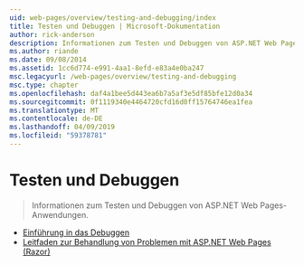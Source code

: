 ```yaml
---
uid: web-pages/overview/testing-and-debugging/index
title: Testen und Debuggen | Microsoft-Dokumentation
author: rick-anderson
description: Informationen zum Testen und Debuggen von ASP.NET Web Pages-Anwendungen.
ms.author: riande
ms.date: 09/08/2014
ms.assetid: 1cc6d774-e991-4aa1-8efd-e83a4e0ba247
msc.legacyurl: /web-pages/overview/testing-and-debugging
msc.type: chapter
ms.openlocfilehash: daf4a1bee5d443ea6b7a5af3e5df85bfe12d0a34
ms.sourcegitcommit: 0f1119340e4464720cfd16d0ff15764746ea1fea
ms.translationtype: MT
ms.contentlocale: de-DE
ms.lasthandoff: 04/09/2019
ms.locfileid: "59378781"
---
```

# <a name="testing-and-debugging"></a>Testen und Debuggen

> Informationen zum Testen und Debuggen von ASP.NET Web Pages-Anwendungen.


- [Einführung in das Debuggen](introduction-to-debugging.md)
- [Leitfaden zur Behandlung von Problemen mit ASP.NET Web Pages (Razor)](aspnet-web-pages-razor-troubleshooting-guide.md)
